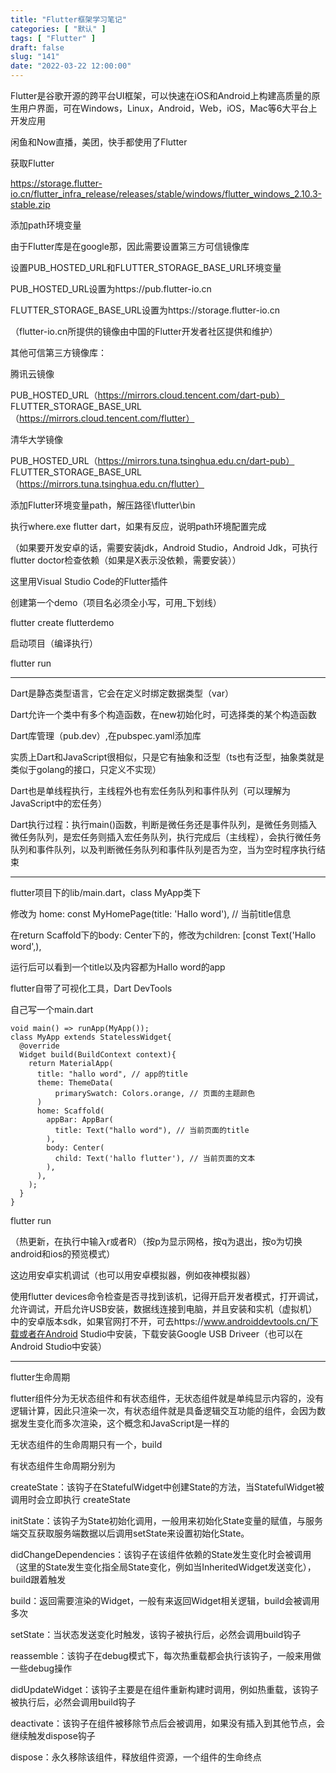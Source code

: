 ```yaml
---
title: "Flutter框架学习笔记"
categories: [ "默认" ]
tags: [ "Flutter" ]
draft: false
slug: "141"
date: "2022-03-22 12:00:00"
---
```


Flutter是谷歌开源的跨平台UI框架，可以快速在iOS和Android上构建高质量的原生用户界面，可在Windows，Linux，Android，Web，iOS，Mac等6大平台上开发应用


闲鱼和Now直播，美团，快手都使用了Flutter


获取Flutter

https://storage.flutter-io.cn/flutter_infra_release/releases/stable/windows/flutter_windows_2.10.3-stable.zip

添加path环境变量

由于Flutter库是在google那，因此需要设置第三方可信镜像库

设置PUB_HOSTED_URL和FLUTTER_STORAGE_BASE_URL环境变量

PUB_HOSTED_URL设置为https://pub.flutter-io.cn

FLUTTER_STORAGE_BASE_URL设置为https://storage.flutter-io.cn

（flutter-io.cn所提供的镜像由中国的Flutter开发者社区提供和维护）

其他可信第三方镜像库：

腾讯云镜像

PUB_HOSTED_URL（https://mirrors.cloud.tencent.com/dart-pub）
FLUTTER_STORAGE_BASE_URL（https://mirrors.cloud.tencent.com/flutter）


清华大学镜像

PUB_HOSTED_URL（https://mirrors.tuna.tsinghua.edu.cn/dart-pub）
FLUTTER_STORAGE_BASE_URL（https://mirrors.tuna.tsinghua.edu.cn/flutter）





添加Flutter环境变量path，解压路径\flutter\bin


执行where.exe flutter dart，如果有反应，说明path环境配置完成

（如果要开发安卓的话，需要安装jdk，Android Studio，Android Jdk，可执行flutter doctor检查依赖（如果是X表示没依赖，需要安装））

这里用Visual Studio Code的Flutter插件

创建第一个demo（项目名必须全小写，可用_下划线）


flutter create flutterdemo


启动项目（编译执行）

flutter run


---


Dart是静态类型语言，它会在定义时绑定数据类型（var）

Dart允许一个类中有多个构造函数，在new初始化时，可选择类的某个构造函数

Dart库管理（pub.dev）,在pubspec.yaml添加库


实质上Dart和JavaScript很相似，只是它有抽象和泛型（ts也有泛型，抽象类就是类似于golang的接口，只定义不实现）

Dart也是单线程执行，主线程外也有宏任务队列和事件队列（可以理解为JavaScript中的宏任务）


Dart执行过程：执行main()函数，判断是微任务还是事件队列，是微任务则插入微任务队列，是宏任务则插入宏任务队列，执行完成后（主线程），会执行微任务队列和事件队列，以及判断微任务队列和事件队列是否为空，当为空时程序执行结束


---


flutter项目下的lib/main.dart，class MyApp类下

修改为 home: const MyHomePage(title: 'Hallo word'), // 当前title信息


在return Scaffold下的body: Center下的，修改为children: <Widget>[const Text('Hallo word',),


运行后可以看到一个title以及内容都为Hallo word的app


flutter自带了可视化工具，Dart DevTools



自己写一个main.dart


    void main() => runApp(MyApp());
    class MyApp extends StatelessWidget{
      @override
      Widget build(BuildContext context){
        return MaterialApp(
          title: "hallo word", // app的title
          theme: ThemeData(
              primarySwatch: Colors.orange, // 页面的主题颜色
          )
          home: Scaffold(
            appBar: AppBar(
              title: Text("hallo word"), // 当前页面的title
            ),
            body: Center(
              child: Text('hallo flutter'), // 当前页面的文本
            ),
          ),
        );
      }
    }


flutter run

（热更新，在执行中输入r或者R）（按p为显示网格，按q为退出，按o为切换android和ios的预览模式）

这边用安卓实机调试（也可以用安卓模拟器，例如夜神模拟器）

使用flutter devices命令检查是否寻找到该机，记得开启开发者模式，打开调试，允许调试，开启允许USB安装，数据线连接到电脑，并且安装和实机（虚拟机）中的安卓版本sdk，如果官网打不开，可去https://www.androiddevtools.cn/下载或者在Android Studio中安装，下载安装Google USB Driveer（也可以在Android Studio中安装）



---

flutter生命周期


flutter组件分为无状态组件和有状态组件，无状态组件就是单纯显示内容的，没有逻辑计算，因此只渲染一次，有状态组件就是具备逻辑交互功能的组件，会因为数据发生变化而多次渲染，这个概念和JavaScript是一样的

无状态组件的生命周期只有一个，build


有状态组件生命周期分别为

createState：该钩子在StatefulWidget中创建State的方法，当StatefulWidget被调用时会立即执行 createState

initState：该钩子为State初始化调用，一般用来初始化State变量的赋值，与服务端交互获取服务端数据以后调用setState来设置初始化State。

didChangeDependencies：该钩子在该组件依赖的State发生变化时会被调用（这里的State发生变化指全局State变化，例如当InheritedWidget发送变化），build跟着触发

build：返回需要渲染的Widget，一般有来返回Widget相关逻辑，build会被调用多次

setState：当状态发送变化时触发，该钩子被执行后，必然会调用build钩子

reassemble：该钩子在debug模式下，每次热重载都会执行该钩子，一般来用做一些debug操作

didUpdateWidget：该钩子主要是在组件重新构建时调用，例如热重载，该钩子被执行后，必然会调用build钩子

deactivate：该钩子在组件被移除节点后会被调用，如果没有插入到其他节点，会继续触发dispose钩子

dispose：永久移除该组件，释放组件资源，一个组件的生命终点







